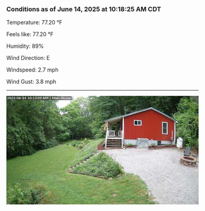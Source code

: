 ### Conditions as of June 14, 2025 at 10:18:25 AM CDT 

Temperature: 77.20 &deg;F

Feels like: 77.20 &deg;F

Humidity: 89%

Wind Direction: E

Windspeed: 2.7 mph

Wind Gust: 3.8 mph

---

<img src="./images/latest.jpeg"/>

